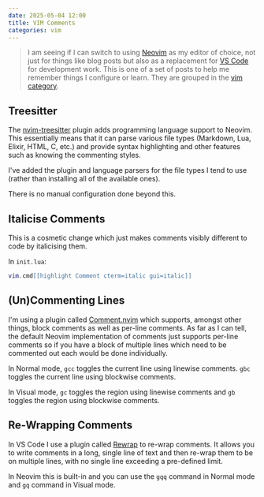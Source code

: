 ```yaml
---
date: 2025-05-04 12:00
title: VIM Comments
categories: vim
---
```


> I am seeing if I can switch to using [Neovim](https://neovim.io/) as my editor of choice, not just for things like blog posts but also as a replacement for [VS Code](https://code.visualstudio.com/) for development work. This is one of a set of posts to help me remember things I configure or learn. They are grouped in the [vim category](/categories/#vim).

## Treesitter

The [nvim-treesitter](https://github.com/nvim-treesitter/nvim-treesitter) plugin adds programming language support to Neovim. This essentially means that it can parse various file types (Markdown, Lua, Elixir, HTML, C, etc.) and provide syntax highlighting and other features such as knowing the commenting styles.

I've added the plugin and language parsers for the file types I tend to use (rather than installing all of the available ones).

There is no manual configuration done beyond this.

## Italicise Comments

This is a cosmetic change which just makes comments visibly different to code by italicising them.

In `init.lua`:

```lua
vim.cmd[[highlight Comment cterm=italic gui=italic]]
```

## (Un)Commenting Lines

I'm using a plugin called [Comment.nvim](https://github.com/numToStr/Comment.nvim) which supports, amongst other things, block comments as well as per-line comments. As far as I can tell, the default Neovim implementation of comments just supports per-line comments so if you have a block of multiple lines which need to be commented out each would be done individually.

In Normal mode, `gcc` toggles the current line using linewise comments. `gbc` toggles the current line using blockwise comments.

In Visual mode, `gc` toggles the region using linewise comments and `gb` toggles the region using blockwise comments.

## Re-Wrapping Comments

In VS Code I use a plugin called [Rewrap](https://github.com/stkb/Rewrap) to re-wrap comments. It allows you to write comments in a long, single line of text and then re-wrap them to be on multiple lines, with no single line exceeding a pre-defined limit.

In Neovim this is built-in and you can use the `gqq` command in Normal mode and `gq` command in Visual mode.


